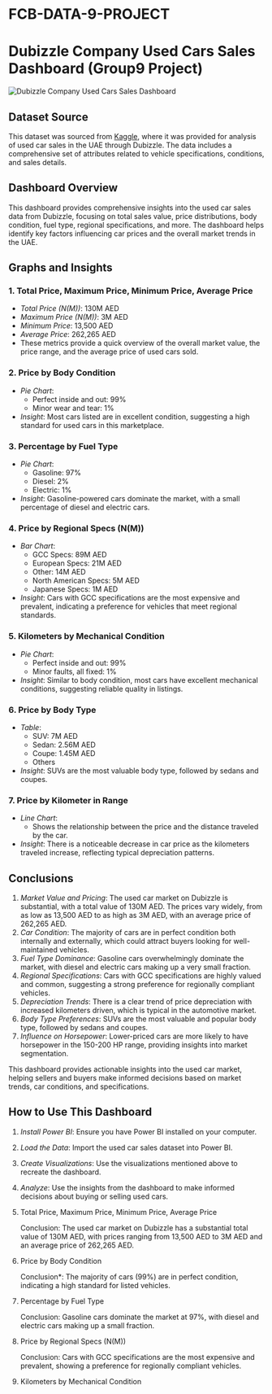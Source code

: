 # FCB-DATA-9-PROJECT

# Dubizzle Company Used Cars Sales Dashboard (Group9 Project)

![Dubizzle Company Used Cars Sales Dashboard](https://github.com/your-username/your-repository-name/blob/main/Group9%20project%20dashbord.jpg)

## Dataset Source

This dataset was sourced from [Kaggle](https://www.kaggle.com), where it was provided for analysis of used car sales in the UAE through Dubizzle. The data includes a comprehensive set of attributes related to vehicle specifications, conditions, and sales details.

## Dashboard Overview

This dashboard provides comprehensive insights into the used car sales data from Dubizzle, focusing on total sales value, price distributions, body condition, fuel type, regional specifications, and more. The dashboard helps identify key factors influencing car prices and the overall market trends in the UAE.

## Graphs and Insights

### 1. Total Price, Maximum Price, Minimum Price, Average Price
- *Total Price (N(M))*: 130M AED
- *Maximum Price (N(M))*: 3M AED
- *Minimum Price*: 13,500 AED
- *Average Price*: 262,265 AED
- These metrics provide a quick overview of the overall market value, the price range, and the average price of used cars sold.

### 2. Price by Body Condition
- *Pie Chart*:
  - Perfect inside and out: 99%
  - Minor wear and tear: 1%
- *Insight*: Most cars listed are in excellent condition, suggesting a high standard for used cars in this marketplace.

### 3. Percentage by Fuel Type
- *Pie Chart*:
  - Gasoline: 97%
  - Diesel: 2%
  - Electric: 1%
- *Insight*: Gasoline-powered cars dominate the market, with a small percentage of diesel and electric cars.

### 4. Price by Regional Specs (N(M))
- *Bar Chart*:
  - GCC Specs: 89M AED
  - European Specs: 21M AED
  - Other: 14M AED
  - North American Specs: 5M AED
  - Japanese Specs: 1M AED
- *Insight*: Cars with GCC specifications are the most expensive and prevalent, indicating a preference for vehicles that meet regional standards.

### 5. Kilometers by Mechanical Condition
- *Pie Chart*:
  - Perfect inside and out: 99%
  - Minor faults, all fixed: 1%
- *Insight*: Similar to body condition, most cars have excellent mechanical conditions, suggesting reliable quality in listings.

### 6. Price by Body Type
- *Table*:
  - SUV: 7M AED
  - Sedan: 2.56M AED
  - Coupe: 1.45M AED
  - Others
- *Insight*: SUVs are the most valuable body type, followed by sedans and coupes.

### 7. Price by Kilometer in Range
- *Line Chart*:
  - Shows the relationship between the price and the distance traveled by the car.
- *Insight*: There is a noticeable decrease in car price as the kilometers traveled increase, reflecting typical depreciation patterns.


## Conclusions

1. *Market Value and Pricing*: The used car market on Dubizzle is substantial, with a total value of 130M AED. The prices vary widely, from as low as 13,500 AED to as high as 3M AED, with an average price of 262,265 AED.
2. *Car Condition*: The majority of cars are in perfect condition both internally and externally, which could attract buyers looking for well-maintained vehicles.
3. *Fuel Type Dominance*: Gasoline cars overwhelmingly dominate the market, with diesel and electric cars making up a very small fraction.
4. *Regional Specifications*: Cars with GCC specifications are highly valued and common, suggesting a strong preference for regionally compliant vehicles.
5. *Depreciation Trends*: There is a clear trend of price depreciation with increased kilometers driven, which is typical in the automotive market.
6. *Body Type Preferences*: SUVs are the most valuable and popular body type, followed by sedans and coupes.
7. *Influence on Horsepower*: Lower-priced cars are more likely to have horsepower in the 150-200 HP range, providing insights into market segmentation.

This dashboard provides actionable insights into the used car market, helping sellers and buyers make informed decisions based on market trends, car conditions, and specifications.

## How to Use This Dashboard

1. *Install Power BI*: Ensure you have Power BI installed on your computer.
2. *Load the Data*: Import the used car sales dataset into Power BI.
3. *Create Visualizations*: Use the visualizations mentioned above to recreate the dashboard.
4. *Analyze*: Use the insights from the dashboard to make informed decisions about buying or selling used cars.
   
1. Total Price, Maximum Price, Minimum Price, Average Price

   	Conclusion: The used car market on Dubizzle has a substantial total value of 130M AED, with prices ranging from 13,500 AED to 3M AED and an average price of 262,265 AED.


2. Price by Body Condition

   	Conclusion*: The majority of cars (99%) are in perfect condition, indicating a high standard for listed vehicles.


3. Percentage by Fuel Type

   	Conclusion: Gasoline cars dominate the market at 97%, with diesel and electric cars making up a small fraction.


4. Price by Regional Specs (N(M))

   	Conclusion: Cars with GCC specifications are the most expensive and prevalent, showing a preference for regionally compliant vehicles.


5. Kilometers by Mechanical Condition
